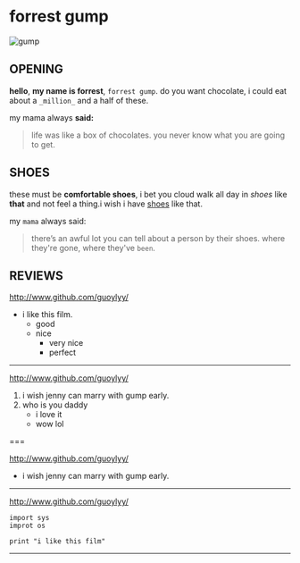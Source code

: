 # forrest gump

![gump](http://a1.att.hudong.com/24/64/01300001178110130097643491565.jpg)


## OPENING

**hello**, **my name is forrest**, `forrest gump`. do you want chocolate, i could eat about a `_million_` and a half of these. 

my mama always **said:** 

> life was like a box of chocolates. 
> you never know what you are going to get.

## SHOES

these must be  **comfortable shoes**, i bet you cloud walk all day in _shoes_ like **that** and not feel a thing.i wish i have [shoes](http://www.taobao.com/) like that. 
	
my `mama` always said: 

> there’s an awful lot you can tell about a person by their shoes.
> where they're gone, where they've `been`.

## REVIEWS

<http://www.github.com/guoylyy/>

* i like this film.
	* good
	* nice
		* very nice
		* perfect

---
<http://www.github.com/guoylyy/>

1. i wish jenny can marry with gump early.
2. who is you daddy
	* i love it
	* wow lol

===

<http://www.github.com/guoylyy/>

+ i wish jenny can marry with gump early.

* * *


<http://www.github.com/guoylyy/>

```
import sys
improt os

print "i like this film"

```

* * *



